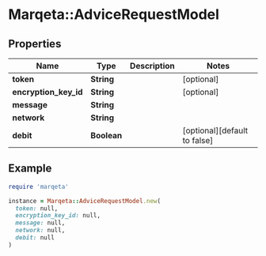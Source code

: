 # Marqeta::AdviceRequestModel

## Properties

| Name | Type | Description | Notes |
| ---- | ---- | ----------- | ----- |
| **token** | **String** |  | [optional] |
| **encryption_key_id** | **String** |  | [optional] |
| **message** | **String** |  |  |
| **network** | **String** |  |  |
| **debit** | **Boolean** |  | [optional][default to false] |

## Example

```ruby
require 'marqeta'

instance = Marqeta::AdviceRequestModel.new(
  token: null,
  encryption_key_id: null,
  message: null,
  network: null,
  debit: null
)
```

